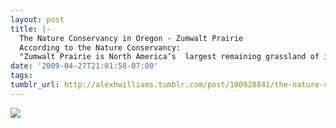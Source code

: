 ```yaml
---
layout: post
title: |-
  The Nature Conservancy in Oregon - Zumwalt Prairie
  According to the Nature Conservancy:
  "Zumwalt Prairie is North America’s  largest remaining grassland of its type, and the largest Conservancy acquisition ever in Oregon. It is home to remarkable numbers of hawks, eagles and other wildlife.”
date: '2009-04-27T21:01:58-07:00'
tags: 
tumblr_url: http://alexhwilliams.tumblr.com/post/100928841/the-nature-conservancy-in-oregon-zumwalt
---
```

<img src="http://25.media.tumblr.com/EXq6qISREmtm9db7ZVgIHi2lo1_400.jpg"/>

